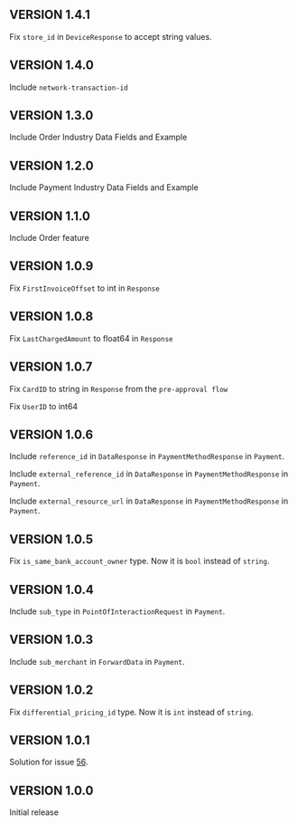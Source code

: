 ## VERSION 1.4.1

Fix `store_id` in `DeviceResponse` to accept string values.

## VERSION 1.4.0

Include `network-transaction-id`

## VERSION 1.3.0

Include Order Industry Data Fields and Example

## VERSION 1.2.0

Include Payment Industry Data Fields and Example

## VERSION 1.1.0

Include Order feature

## VERSION 1.0.9

Fix `FirstInvoiceOffset` to int in `Response`

## VERSION 1.0.8

Fix `LastChargedAmount` to float64 in `Response`

## VERSION 1.0.7

Fix `CardID` to string in `Response` from the `pre-approval flow`

Fix `UserID` to int64

## VERSION 1.0.6

Include `reference_id` in `DataResponse` in `PaymentMethodResponse` in `Payment`.

Include `external_reference_id` in `DataResponse` in `PaymentMethodResponse` in `Payment`.

Include `external_resource_url` in `DataResponse` in `PaymentMethodResponse` in `Payment`.

## VERSION 1.0.5

Fix `is_same_bank_account_owner` type. Now it is `bool` instead of `string`.

## VERSION 1.0.4

Include `sub_type` in `PointOfInteractionRequest` in `Payment`.

## VERSION 1.0.3

Include `sub_merchant` in `ForwardData` in `Payment`.

## VERSION 1.0.2

Fix `differential_pricing_id` type. Now it is `int` instead of `string`.

## VERSION 1.0.1

Solution for issue [56](https://github.com/mercadopago/sdk-go/issues/56).

## VERSION 1.0.0

Initial release
